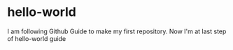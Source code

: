 # hello-world
I am following Github Guide to make my first repository.
Now I'm at last step of hello-world guide
